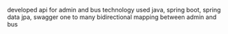 developed api for admin and bus 
technology used java, spring boot, spring data jpa, swagger
one to many bidirectional mapping between admin and bus
